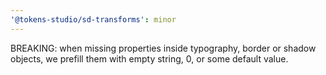 ```yaml
---
'@tokens-studio/sd-transforms': minor
---
```


BREAKING: when missing properties inside typography, border or shadow objects, we prefill them with empty string, 0, or some default value.
